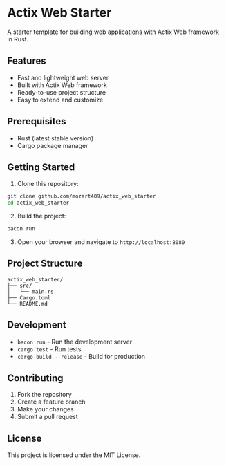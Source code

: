 # Actix Web Starter

A starter template for building web applications with Actix Web framework in Rust.

## Features

- Fast and lightweight web server
- Built with Actix Web framework
- Ready-to-use project structure
- Easy to extend and customize

## Prerequisites

- Rust (latest stable version)
- Cargo package manager

## Getting Started

1. Clone this repository:
```bash
git clone github.com/mozart409/actix_web_starter
cd actix_web_starter
```

2. Build the project:
```bash
bacon run
```

3. Open your browser and navigate to `http://localhost:8080`

## Project Structure

```
actix_web_starter/
├── src/
│   └── main.rs
├── Cargo.toml
└── README.md
```

## Development

- `bacon run` - Run the development server
- `cargo test` - Run tests
- `cargo build --release` - Build for production

## Contributing

1. Fork the repository
2. Create a feature branch
3. Make your changes
4. Submit a pull request

## License

This project is licensed under the MIT License.
